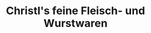 ---
title: "Christl's feine Fleisch- und Wurstwaren"
url: /muenchen/christls-feine-fleisch-und-wurstwaren/
shop: Metzgerei
---